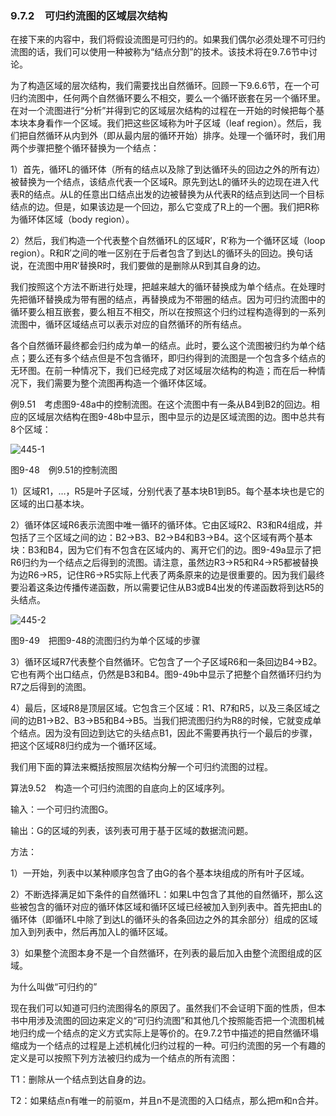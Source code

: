 ### 9.7.2　可归约流图的区域层次结构

在接下来的内容中，我们将假设流图是可归约的。如果我们偶尔必须处理不可归约流图的话，我们可以使用一种被称为“结点分割”的技术。该技术将在9.7.6节中讨论。

为了构造区域的层次结构，我们需要找出自然循环。回顾一下9.6.6节，在一个可归约流图中，任何两个自然循环要么不相交，要么一个循环嵌套在另一个循环里。在对一个流图进行“分析”并得到它的区域层次结构的过程在一开始的时候把每个基本块本身看作一个区域。我们把这些区域称为叶子区域（leaf region）。然后，我们把自然循环从内到外（即从最内层的循环开始）排序。处理一个循环时，我们用两个步骤把整个循环替换为一个结点：

1）首先，循环L的循环体（所有的结点以及除了到达循环头的回边之外的所有边）被替换为一个结点，该结点代表一个区域R。原先到达L的循环头的边现在进入代表R的结点。从L的任意出口结点出发的边被替换为从代表R的结点到达同一个目标结点的边。但是，如果该边是一个回边，那么它变成了R上的一个圈。我们把R称为循环体区域（body region）。

2）然后，我们构造一个代表整个自然循环L的区域R′，R′称为一个循环区域（loop region）。R和R′之间的唯一区别在于后者包含了到达L的循环头的回边。换句话说，在流图中用R′替换R时，我们要做的是删除从R到其自身的边。

我们按照这个方法不断进行处理，把越来越大的循环替换成为单个结点。在处理时先把循环替换成为带有圈的结点，再替换成为不带圈的结点。因为可归约流图中的循环要么相互嵌套，要么相互不相交，所以在按照这个归约过程构造得到的一系列流图中，循环区域结点可以表示对应的自然循环的所有结点。

各个自然循环最终都会归约成为单一的结点。此时，要么这个流图被归约为单个结点；要么还有多个结点但是不包含循环，即归约得到的流图是一个包含多个结点的无环图。在前一种情况下，我们已经完成了对区域层次结构的构造；而在后一种情况下，我们需要为整个流图再构造一个循环体区域。

例9.51　考虑图9-48a中的控制流图。在这个流图中有一条从B4到B2的回边。相应的区域层次结构在图9-48b中显示，图中显示的边是区域流图的边。图中总共有8个区域：

![445-1](../Images/image04730.jpeg)

图9-48　例9.51的控制流图

1）区域R1，…，R5是叶子区域，分别代表了基本块B1到B5。每个基本块也是它的区域的出口基本块。

2）循环体区域R6表示流图中唯一循环的循环体。它由区域R2、R3和R4组成，并包括了三个区域之间的边：B2→B3、B2→B4和B3→B4。这个区域有两个基本块：B3和B4，因为它们有不包含在区域内的、离开它们的边。图9-49a显示了把R6归约为一个结点之后得到的流图。请注意，虽然边R3→R5和R4→R5都被替换为边R6→R5，记住R6→R5实际上代表了两条原来的边是很重要的。因为我们最终要沿着这条边传播传递函数，所以需要记住从B3或B4出发的传递函数将到达R5的头结点。

![445-2](../Images/image04731.jpeg)

图9-49　把图9-48的流图归约为单个区域的步骤

3）循环区域R7代表整个自然循环。它包含了一个子区域R6和一条回边B4→B2。它也有两个出口结点，仍然是B3和B4。图9-49b中显示了把整个自然循环归约为R7之后得到的流图。

4）最后，区域R8是顶层区域。它包含三个区域：R1、R7和R5，以及三条区域之间的边B1→B2、B3→B5和B4→B5。当我们把流图归约为R8的时候，它就变成单个结点。因为没有回边到达它的头结点B1，因此不需要再执行一个最后的步骤，把这个区域R8归约成为一个循环区域。

我们用下面的算法来概括按照层次结构分解一个可归约流图的过程。

算法9.52　构造一个可归约流图的自底向上的区域序列。

输入：一个可归约流图G。

输出：G的区域的列表，该列表可用于基于区域的数据流问题。

方法：

1）一开始，列表中以某种顺序包含了由G的各个基本块组成的所有叶子区域。

2）不断选择满足如下条件的自然循环L：如果L中包含了其他的自然循环，那么这些被包含的循环对应的循环体区域和循环区域已经被加入到列表中。首先把由L的循环体（即循环L中除了到达L的循环头的各条回边之外的其余部分）组成的区域加入到列表中，然后再加入L的循环区域。

3）如果整个流图本身不是一个自然循环，在列表的最后加入由整个流图组成的区域。

为什么叫做“可归约的”

现在我们可以知道可归约流图得名的原因了。虽然我们不会证明下面的性质，但本书中用涉及流图的回边来定义的“可归约流图”和其他几个按照能否把一个流图机械地归约成一个结点的定义方式实际上是等价的。在9.7.2节中描述的把自然循环塌缩成为一个结点的过程是上述机械化归约过程的一种。可归约流图的另一个有趣的定义是可以按照下列方法被归约成为一个结点的所有流图：

T1：删除从一个结点到达自身的边。

T2：如果结点n有唯一的前驱m，并且n不是流图的入口结点，那么把m和n合并。